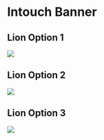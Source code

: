 # Intouch Banner

## Lion Option 1

![](https://raw.githubusercontent.com/irwinchyi/imgbed/master/img/9-A.gif)

## Lion Option 2

![](https://raw.githubusercontent.com/irwinchyi/imgbed/master/img/12-Animated%20Image%20(Large).gif)

## Lion Option 3

![](https://raw.githubusercontent.com/irwinchyi/imgbed/master/img/13-Animated%20Image%20(Large).gif)

